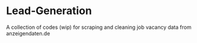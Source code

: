 # Lead-Generation
A collection of codes (wip) for scraping and cleaning job vacancy data from anzeigendaten.de
